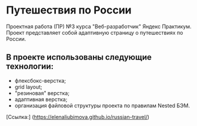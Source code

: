 ﻿# Путешествия по России
Проектная работа (ПР) №3 курса "Веб-разработчик" Яндекс Практикум.
Проект представляет собой адаптивную страницу о путешествиях по России.
## В проекте использованы следующие технологии:
* флексбокс-верстка;
* grid layout;
* "резиновая" верстка;
* адаптивная верстка;
* организация файловой структуры проекта по правилам Nested БЭМ.

[Ссылка:] (https://elenaliubimova.github.io/russian-travel/)
